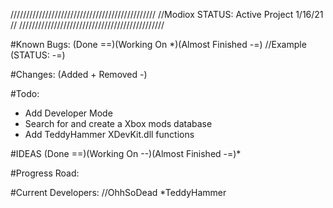 //////////////////////////////////////////////
//Modiox STATUS: Active  Project    1/16/21 //
//////////////////////////////////////////////

#Known Bugs: (Done ==)(Working On *)(Almost Finished -=)
//Example  (STATUS: -=)

#Changes:  (Added + Removed -)


#Todo:

- Add Developer Mode
- Search for and create a Xbox mods database
- Add TeddyHammer XDevKit.dll functions


#IDEAS (Done ==)(Working On --)(Almost Finished -=)*



#Progress Road:


#Current Developers:
//OhhSoDead
*TeddyHammer